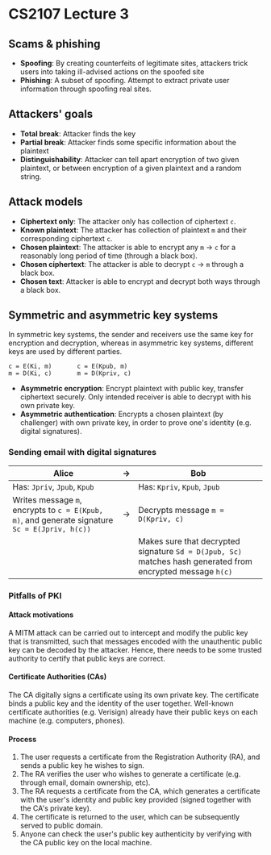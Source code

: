 # CS2107 Lecture 3

## Scams & phishing
- **Spoofing**: By creating counterfeits of legitimate sites, attackers trick users into taking ill-advised actions on the spoofed site
- **Phishing**: A subset of spoofing. Attempt to extract private user information through spoofing real sites.

## Attackers' goals
- **Total break**: Attacker finds the key
- **Partial break**: Attacker finds some specific information about the plaintext
- **Distinguishability**: Attacker can tell apart encryption of two given plaintext, or between encryption of a given plaintext and a random string.

## Attack models
- **Ciphertext only**: The attacker only has collection of ciphertext `c`.
- **Known plaintext**: The attacker has collection of plaintext `m` and their corresponding ciphertext `c`.
- **Chosen plaintext**: The attacker is able to encrypt any `m` → `c` for a reasonably long period of time (through a black box).
- **Chosen ciphertext**: The attacker is able to decrypt `c` → `m` through a black box.
- **Chosen text**: Attacker is able to encrypt and decrypt both ways through a black box.

## Symmetric and asymmetric key systems
In symmetric key systems, the sender and receivers use the same key for encryption and decryption, whereas in asymmetric key systems, different keys are used by different parties.

```
c = E(Ki, m)       c = E(Kpub, m)
m = D(Ki, c)       m = D(Kpriv, c)
```
- **Asymmetric encryption**: Encrypt plaintext with public key, transfer ciphertext securely. Only intended receiver is able to decrypt with his own private key.
- **Asymmetric authentication**: Encrypts a chosen plaintext (by challenger) with own private key, in order to prove one's identity (e.g. digital signatures).

### Sending email with digital signatures

| Alice | →    | Bob |
|-------|------|-----|
| Has: `Jpriv`, `Jpub`, `Kpub` | | Has: `Kpriv`, `Kpub`, `Jpub` |
| Writes message `m`, encrypts to `c = E(Kpub, m)`, and generate signature `Sc = E(Jpriv, h(c))` | → | Decrypts message `m = D(Kpriv, c)` |
| | | Makes sure that decrypted signature `Sd = D(Jpub, Sc)` matches hash generated from encrypted message `h(c)` |

### Pitfalls of PKI

#### Attack motivations
A MITM attack can be carried out to intercept and modify the public key that is transmitted, such that messages encoded with the unauthentic public key can be decoded by the attacker. Hence, there needs to be some trusted authority to certify that public keys are correct.

#### Certificate Authorities (CAs)
The CA digitally signs a certificate using its own private key. The certificate binds a public key and the identity of the user together. Well-known certificate authorities (e.g. Verisign) already have their public keys on each machine (e.g. computers, phones).

#### Process
1. The user requests a certificate from the Registration Authority (RA), and sends a public key he wishes to sign.
2. The RA verifies the user who wishes to generate a certificate (e.g. through email, domain ownership, etc).
3. The RA requests a certificate from the CA, which generates a certificate with the user's identity and public key provided (signed together with the CA's private key).
4. The certificate is returned to the user, which can be subsequently served to public domain.
5. Anyone can check the user's public key authenticity by verifying with the CA public key on the local machine.